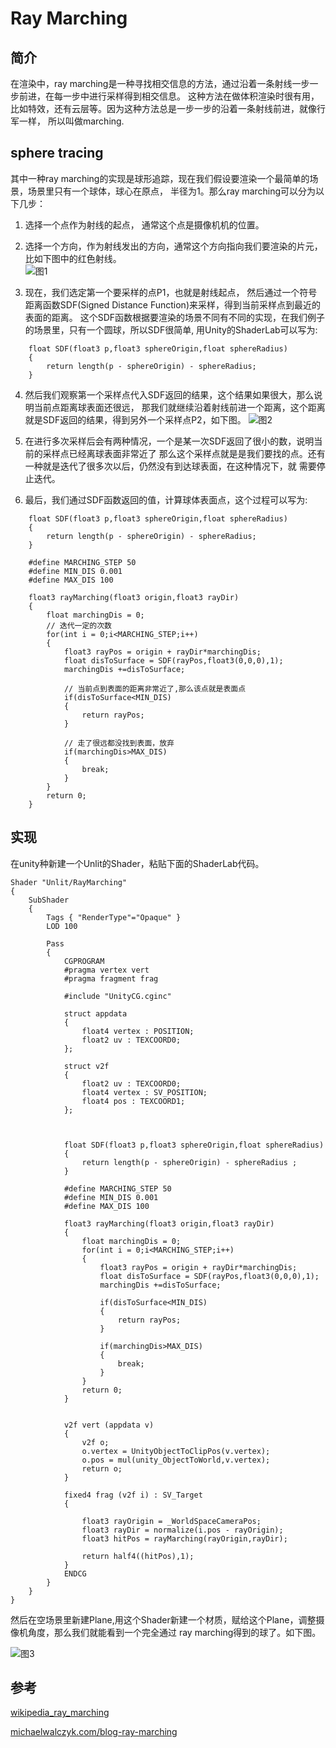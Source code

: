 # Ray Marching


## 简介
在渲染中，ray marching是一种寻找相交信息的方法，通过沿着一条射线一步一步前进，在每一步中进行采样得到相交信息。
这种方法在做体积渲染时很有用，比如特效，还有云层等。因为这种方法总是一步一步的沿着一条射线前进，就像行军一样，
所以叫做marching.

## sphere tracing
其中一种ray marching的实现是球形追踪，现在我们假设要渲染一个最简单的场景，场景里只有一个球体，球心在原点，
半径为1。那么ray marching可以分为以下几步：  

1. 选择一个点作为射线的起点， 通常这个点是摄像机机的位置。  

2. 选择一个方向，作为射线发出的方向，通常这个方向指向我们要渲染的片元，比如下图中的红色射线。  
![图1](./image-plane.png)  

3. 现在，我们选定第一个要采样的点P1，也就是射线起点， 
然后通过一个符号距离函数SDF(Signed Distance Function)来采样，得到当前采样点到最近的表面的距离。
这个SDF函数根据要渲染的场景不同有不同的实现，在我们例子的场景里，只有一个圆球，所以SDF很简单,
用Unity的ShaderLab可以写为:
```ShaderLab
    float SDF(float3 p,float3 sphereOrigin,float sphereRadius)
    {
        return length(p - sphereOrigin) - sphereRadius;
    }
```

4. 然后我们观察第一个采样点代入SDF返回的结果，这个结果如果很大，那么说明当前点距离球表面还很远，
那我们就继续沿着射线前进一个距离，这个距离就是SDF返回的结果，得到另外一个采样点P2，如下图。
![图2](./marching.png)  


5. 在进行多次采样后会有两种情况，一个是某一次SDF返回了很小的数，说明当前的采样点已经离球表面非常近了
那么这个采样点就是是我们要找的点。还有一种就是迭代了很多次以后，仍然没有到达球表面，在这种情况下，就
需要停止迭代。  

6. 最后，我们通过SDF函数返回的值，计算球体表面点，这个过程可以写为:

```ShaderLab
    float SDF(float3 p,float3 sphereOrigin,float sphereRadius)
    {
        return length(p - sphereOrigin) - sphereRadius;
    }
    
    #define MARCHING_STEP 50
    #define MIN_DIS 0.001
    #define MAX_DIS 100

    float3 rayMarching(float3 origin,float3 rayDir)
    {
        float marchingDis = 0;
        // 迭代一定的次数
        for(int i = 0;i<MARCHING_STEP;i++)
        {
            float3 rayPos = origin + rayDir*marchingDis;
            float disToSurface = SDF(rayPos,float3(0,0,0),1);
            marchingDis +=disToSurface;

            // 当前点到表面的距离非常近了,那么该点就是表面点
            if(disToSurface<MIN_DIS)
            {
                return rayPos;
            }

            // 走了很远都没找到表面，放弃
            if(marchingDis>MAX_DIS)
            {
                break;
            }
        }
        return 0;
    }
```

## 实现
在unity种新建一个Unlit的Shader，粘贴下面的ShaderLab代码。

```ShaderLab
Shader "Unlit/RayMarching"
{
    SubShader
    {
        Tags { "RenderType"="Opaque" }
        LOD 100

        Pass
        {
            CGPROGRAM
            #pragma vertex vert
            #pragma fragment frag

            #include "UnityCG.cginc"

            struct appdata
            {
                float4 vertex : POSITION;
                float2 uv : TEXCOORD0;
            };

            struct v2f
            {
                float2 uv : TEXCOORD0;
                float4 vertex : SV_POSITION;
                float4 pos : TEXCOORD1;
            };



            float SDF(float3 p,float3 sphereOrigin,float sphereRadius)
            {
                return length(p - sphereOrigin) - sphereRadius ;
            }

            #define MARCHING_STEP 50
            #define MIN_DIS 0.001
            #define MAX_DIS 100

            float3 rayMarching(float3 origin,float3 rayDir)
            {
                float marchingDis = 0;
                for(int i = 0;i<MARCHING_STEP;i++)
                {
                    float3 rayPos = origin + rayDir*marchingDis;
                    float disToSurface = SDF(rayPos,float3(0,0,0),1);
                    marchingDis +=disToSurface;

                    if(disToSurface<MIN_DIS)
                    {
                        return rayPos;
                    }

                    if(marchingDis>MAX_DIS)
                    {
                        break;
                    }
                }
                return 0;
            }


            v2f vert (appdata v)
            {
                v2f o;
                o.vertex = UnityObjectToClipPos(v.vertex);
                o.pos = mul(unity_ObjectToWorld,v.vertex);
                return o;
            }

            fixed4 frag (v2f i) : SV_Target
            {

                float3 rayOrigin = _WorldSpaceCameraPos;
                float3 rayDir = normalize(i.pos - rayOrigin);
                float3 hitPos = rayMarching(rayOrigin,rayDir);

                return half4((hitPos),1);
            }
            ENDCG
        }
    }
}
```

然后在空场景里新建Plane,用这个Shader新建一个材质，赋给这个Plane，调整摄像机角度，那么我们就能看到一个完全通过
ray marching得到的球了。如下图。

![图3](./sphere.png)


## 参考
[wikipedia_ray_marching](https://en.wikipedia.org/wiki/Ray_marching)

[michaelwalczyk.com/blog-ray-marching](https://michaelwalczyk.com/blog-ray-marching.html)